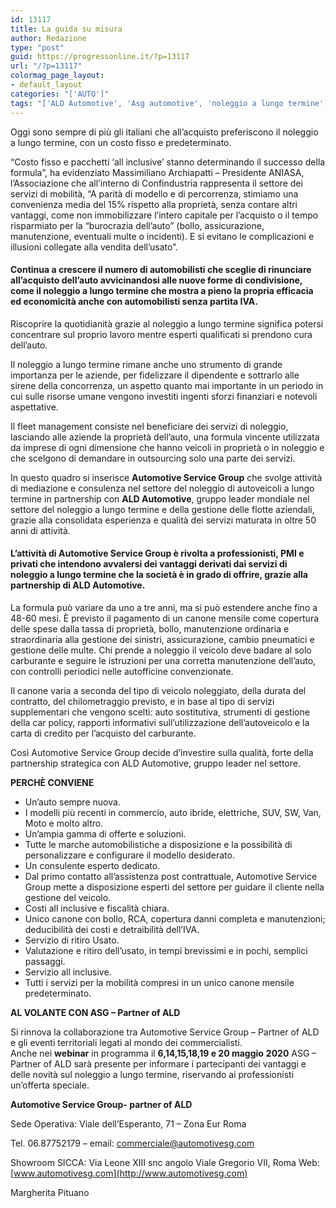 ```yaml
---
id: 13117
title: La guida su misura
author: Redazione
type: "post"
guid: https://progressonline.it/?p=13117
url: "/?p=13117"
colormag_page_layout:
- default_layout
categories: "['AUTO']"
tags: "['ALD Automotive', 'Asg automotive', 'noleggio a lungo termine']"
---
```


Oggi sono sempre di più gli italiani che all’acquisto preferiscono il noleggio a lungo termine, con un costo fisso e predeterminato.

“Costo fisso e pacchetti ‘all inclusive’ stanno determinando il successo della formula”, ha evidenziato Massimiliano Archiapatti – Presidente ANIASA, l’Associazione che all’interno di Confindustria rappresenta il settore dei servizi di mobilità, “A parità di modello e di percorrenza, stimiamo una convenienza media del 15% rispetto alla proprietà, senza contare altri vantaggi, come non immobilizzare l’intero capitale per l’acquisto o il tempo risparmiato per la “burocrazia dell’auto” (bollo, assicurazione, manutenzione, eventuali multe o incidenti). E si evitano le complicazioni e illusioni collegate alla vendita dell’usato”.

#### Continua a crescere il numero di automobilisti che sceglie di rinunciare all’acquisto dell’auto avvicinandosi alle nuove forme di condivisione, come il noleggio a lungo termine che mostra a pieno la propria efficacia ed economicità anche con automobilisti senza partita IVA.

Riscoprire la quotidianità grazie al noleggio a lungo termine significa potersi concentrare sul proprio lavoro mentre esperti qualificati si prendono cura dell’auto.

Il noleggio a lungo termine rimane anche uno strumento di grande importanza per le aziende, per fidelizzare il dipendente e sottrarlo alle sirene della concorrenza, un aspetto quanto mai importante in un periodo in cui sulle risorse umane vengono investiti ingenti sforzi finanziari e notevoli aspettative.

Il fleet management consiste nel beneficiare dei servizi di noleggio, lasciando alle aziende la proprietà dell’auto, una formula vincente utilizzata da imprese di ogni dimensione che hanno veicoli in proprietà o in noleggio e che scelgono di demandare in outsourcing solo una parte dei servizi.

In questo quadro si inserisce **Automotive Service Group** che svolge attività di mediazione e consulenza nel settore del noleggio di autoveicoli a lungo termine in partnership con **ALD Automotive**, gruppo leader mondiale nel settore del noleggio a lungo termine e della gestione delle flotte aziendali, grazie alla consolidata esperienza e qualità dei servizi maturata in oltre 50 anni di attività.

#### L’attività di Automotive Service Group è rivolta a professionisti, PMI e privati che intendono avvalersi dei vantaggi derivati dai servizi di noleggio a lungo termine che la società è in grado di offrire, grazie alla partnership di ALD Automotive.

La formula può variare da uno a tre anni, ma si può estendere anche fino a 48-60 mesi. È previsto il pagamento di un canone mensile come copertura delle spese dalla tassa di proprietà, bollo, manutenzione ordinaria e straordinaria alla gestione dei sinistri, assicurazione, cambio pneumatici e gestione delle multe. Chi prende a noleggio il veicolo deve badare al solo carburante e seguire le istruzioni per una corretta manutenzione dell’auto, con controlli periodici nelle autofficine convenzionate.

Il canone varia a seconda del tipo di veicolo noleggiato, della durata del contratto, del chilometraggio previsto, e in base al tipo di servizi supplementari che vengono scelti: auto sostitutiva, strumenti di gestione della car policy, rapporti informativi sull’utilizzazione dell’autoveicolo e la carta di credito per l’acquisto del carburante.

Così Automotive Service Group decide d’investire sulla qualità, forte della partnership strategica con ALD Automotive, gruppo leader nel settore.

**PERCHÈ CONVIENE**

- Un’auto sempre nuova.
- I modelli più recenti in commercio, auto ibride, elettriche, SUV, SW, Van, Moto e molto altro.
- Un’ampia gamma di offerte e soluzioni.
- Tutte le marche automobilistiche a disposizione e la possibilità di personalizzare e configurare il modello desiderato.
- Un consulente esperto dedicato.
- Dal primo contatto all’assistenza post contrattuale, Automotive Service Group mette a disposizione esperti del settore per guidare il cliente nella gestione del veicolo.
- Costi all inclusive e fiscalità chiara.
- Unico canone con bollo, RCA, copertura danni completa e manutenzioni; deducibilità dei costi e detraibilità dell’IVA.
- Servizio di ritiro Usato.
- Valutazione e ritiro dell’usato, in tempi brevissimi e in pochi, semplici passaggi.
- Servizio all inclusive.
- Tutti i servizi per la mobilità compresi in un unico canone mensile predeterminato.

**AL VOLANTE CON ASG – Partner of ALD**

Si rinnova la collaborazione tra Automotive Service Group – Partner of ALD e gli eventi territoriali legati al mondo dei commercialisti.   
Anche nei **webinar** in programma il **6,14,15,18,19 e 20 maggio** **2020** ASG – Partner of ALD sarà presente per informare i partecipanti dei vantaggi e delle novità sul noleggio a lungo termine, riservando ai professionisti un’offerta speciale.

**Automotive Service Group- partner of ALD**

Sede Operativa: Viale dell’Esperanto, 71 – Zona Eur Roma

Tel. 06.87752179 – email: commerciale@automotivesg.com

Showroom SICCA: Via Leone XIII snc angolo Viale Gregorio VII, Roma Web: [www.automotivesg.com](http://www.automotivesg.com)

Margherita Pituano